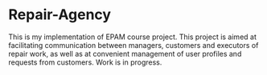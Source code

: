 # Repair-Agency
This is my implementation of EPAM course project. This project is aimed at facilitating communication between managers, customers and executors of repair work, as well as at convenient management of user profiles and requests from customers.
Work is in progress.
